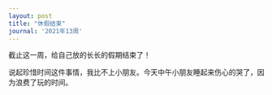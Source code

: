 ```yaml
---
layout: post
title: "休假结束"
journal: '2021年13周'
---
```


截止这一周，给自己放的长长的假期结束了！

说起珍惜时间这件事情，我比不上小朋友。今天中午小朋友睡起来伤心的哭了，因为浪费了玩的时间。
